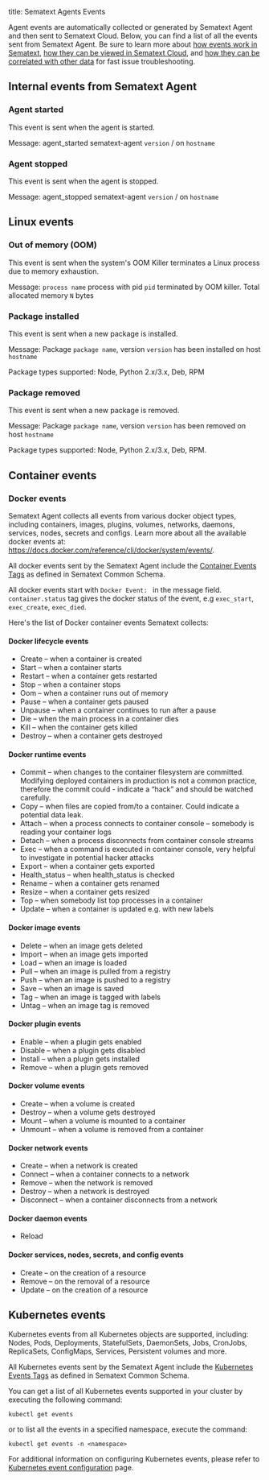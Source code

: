 title: Sematext Agents Events

Agent events are automatically collected or generated by Sematext Agent and then sent to Sematext Cloud. Below, you can find a list of all the events sent from Sematext Agent. Be sure to learn more about [how events work in Sematext](https://sematext.com/docs/events/), [how they can be viewed in Sematext Cloud](https://sematext.com/docs/events/timeline/), and [how they can be correlated with other data](https://sematext.com/docs/events/correlation/) for fast issue troubleshooting.

## Internal events from Sematext Agent

### Agent started

This event is sent when the agent is started.

Message: agent_started sematext-agent `version` / on `hostname`

### Agent stopped

This event is sent when the agent is stopped.

Message: agent_stopped sematext-agent `version` / on `hostname`

## Linux events

### Out of memory (OOM)

This event is sent when the system's OOM Killer terminates a Linux process due to memory exhaustion.

Message: `process name` process with pid `pid` terminated by OOM killer. Total allocated memory `N` bytes

### Package installed 

This event is sent when a new package is installed.

Message: Package `package name`, version `version` has been installed on host `hostname`

Package types supported: Node, Python 2.x/3.x, Deb, RPM

### Package removed

This event is sent when a new package is removed.

Message: Package `package name`, version `version` has been removed on host `hostname`

Package types supported: Node, Python 2.x/3.x, Deb, RPM.

## Container events

### Docker events

Sematext Agent collects all events from various docker object types, including containers, images, plugins, volumes, networks, daemons, services, nodes, secrets and configs. Learn more about all the available docker events at: https://docs.docker.com/reference/cli/docker/system/events/.

All docker events sent by the Sematext Agent include the [Container Events Tags](https://sematext.com/docs/tags/common-schema/#container-event-tags) as defined in Sematext Common Schema.

All docker events start with `Docker Event: ` in the message field. `container.status` tag gives the docker status of the event, e.g `exec_start`, `exec_create`, `exec_died`.

Here's the list of Docker container events Sematext collects:

#### Docker lifecycle events

- Create – when a container is created
- Start – when a container starts
- Restart – when a container gets restarted
- Stop – when a container stops
- Oom – when a container runs out of memory
- Pause – when a container gets paused
- Unpause – when a container continues to run after a pause
- Die – when the main process in a container dies
- Kill – when the container gets killed
- Destroy – when a container gets destroyed

#### Docker runtime events

- Commit – when changes to the container filesystem are committed. Modifying deployed containers in production is not a common practice, therefore the commit could - indicate a “hack” and should be watched carefully.
- Copy – when files are copied from/to a container. Could indicate a potential data leak.
- Attach – when a process connects to container console – somebody is reading your container logs
- Detach – when a process disconnects from container console streams
- Exec – when a command is executed in container console, very helpful to investigate in potential hacker attacks
- Export – when a container gets exported
- Health_status – when health_status is checked
- Rename – when a container gets renamed
- Resize – when a container gets resized
- Top – when somebody list top processes in a container
- Update – when a container is updated e.g. with new labels

#### Docker image events

- Delete – when an image gets deleted
- Import – when an image gets imported
- Load – when an image is loaded
- Pull – when an image is pulled from a registry
- Push – when an image is pushed to a registry
- Save – when an image is saved
- Tag – when an image is tagged with labels
- Untag – when an image tag is removed

#### Docker plugin events

- Enable – when a plugin gets enabled
- Disable – when a plugin gets disabled
- Install – when a plugin gets installed
- Remove – when a plugin gets removed

#### Docker volume events

- Create – when a volume is created
- Destroy – when a volume gets destroyed
- Mount – when a volume is mounted to a container
- Unmount – when a volume is removed from a container

#### Docker network events

- Create – when a  network is created
- Connect – when a container connects to a network
- Remove – when the network is removed
- Destroy – when a network is destroyed
- Disconnect – when a container disconnects from a network

#### Docker daemon events

- Reload

#### Docker services, nodes, secrets, and config events

- Create – on the creation of a resource
- Remove – on the removal of a resource
- Update – on the creation of a resource

## Kubernetes events

Kubernetes events from all Kubernetes objects are supported, including: Nodes, Pods, Deployments, StatefulSets, DaemonSets, Jobs, CronJobs, ReplicaSets, ConfigMaps, Services, Persistent volumes and more.

All Kubernetes events sent by the Sematext Agent include the [Kubernetes Events Tags](https://sematext.com/docs/tags/common-schema/#kubernetes-event-tags) as defined in Sematext Common Schema.

You can get a list of all Kubernetes events supported in your cluster by executing the following command:

```
kubectl get events
```

or to list all the events in a specified namespace, execute the command:

```
kubectl get events -n <namespace>
```

For additional information on configuring Kubernetes events, please refer to [Kubernetes event configuration](https://sematext.com/docs/agents/sematext-agent/kubernetes/events/) page.

